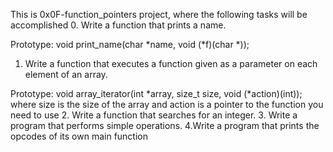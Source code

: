This is 0x0F-function_pointers project, where the following tasks will be accomplished
0. Write a function that prints a name.

Prototype: void print_name(char *name, void (*f)(char *));
1. Write a function that executes a function given as a parameter on each element of an array.

Prototype: void array_iterator(int *array, size_t size, void (*action)(int));
where size is the size of the array
and action is a pointer to the function you need to use
2. Write a function that searches for an integer.
3. Write a program that performs simple operations.
4.Write a program that prints the opcodes of its own main function
